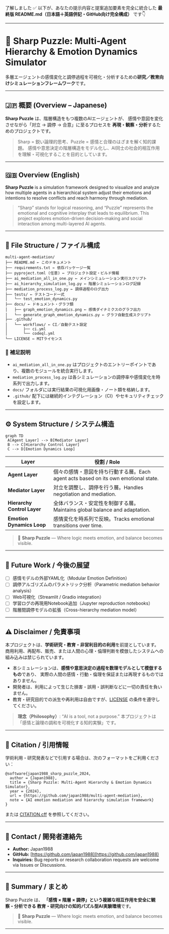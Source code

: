 了解しました ✅
以下が、あなたの提示内容と提案追加要素を完全に統合した
**最終版 README.md（日本語＋英語併記・GitHub向け完全構成）** です👇

---

# 🧩 Sharp Puzzle: Multi-Agent Hierarchy & Emotion Dynamics Simulator

多層エージェントの感情変化と調停過程を可視化・分析するための**研究／教育向けシミュレーションフレームワーク**です。

---

## 🇯🇵 概要 (Overview – Japanese)

**Sharp Puzzle** は、階層構造をもつ複数のAIエージェントが、
感情や意図を変化させながら「対立 → 調停 → 合意」に至るプロセスを
**再現・観察・分析**するためのプロジェクトです。

> Sharp = 鋭い論理的思考、Puzzle = 感情と合理のはざまを解く知的課題。
> 感情や意思決定の階層構造をモデル化し、AI同士の社会的相互作用を理解・可視化することを目的としています。

---

## 🇬🇧 Overview (English)

**Sharp Puzzle** is a simulation framework designed to visualize and analyze how multiple agents in a hierarchical system adjust their emotions and intentions to resolve conflicts and reach harmony through mediation.

> “Sharp” stands for logical reasoning, and “Puzzle” represents the emotional and cognitive interplay that leads to equilibrium.
> This project explores emotion-driven decision-making and social interaction among multi-layered AI agents.

---

## 📁 File Structure / ファイル構成

```
multi-agent-mediation/
├── README.md ← このドキュメント
├── requirements.txt ← 依存パッケージ一覧
├── pyproject.toml (任意) ← プロジェクト設定・ビルド情報
├── ai_mediation_all_in_one.py ← メインシミュレーション実行スクリプト
├── ai_hierarchy_simulation_log.py ← 階層シミュレーションログ記録
├── mediation_process_log.py ← 調停過程のログ出力
├── tests/ ← テストコード一式
│   └── test_emotion_dynamics.py
├── docs/ ← ドキュメント・グラフ類
│   ├── graph_emotion_dynamics.png ← 感情ダイナミクスのグラフ出力
│   └── generate_graph_emotion_dynamics.py ← グラフ自動生成スクリプト
├── .github/
│   └── workflows/ ← CI／自動テスト設定
│       ├── ci.yml
│       └── codeql.yml
└── LICENSE ← MITライセンス
```

### 🧾 補足説明

* `ai_mediation_all_in_one.py` はプロジェクトのエントリーポイントであり、複数のモジュールを統合実行します。
* `mediation_process_log.py` は各シミュレーションの調停率や感情変化を時系列で出力します。
* `docs/` フォルダには実行結果の可視化用画像・ノート類を格納します。
* `.github/` 配下には継続的インテグレーション（CI）やセキュリティチェックを設定します。

---

## ⚙️ System Structure / システム構造

```mermaid
graph TD
 A[Agent Layer] --> B[Mediator Layer]
 B --> C[Hierarchy Control Layer]
 C --> D[Emotion Dynamics Loop]
```

| Layer                       | 役割 / Role                                                          |
| --------------------------- | ------------------------------------------------------------------ |
| **Agent Layer**             | 個々の感情・意図を持ち行動する層。Each agent acts based on its own emotional state. |
| **Mediator Layer**          | 対立を調整し、調停を行う層。Handles negotiation and mediation.                   |
| **Hierarchy Control Layer** | 全体バランス・安定性を制御する層。Maintains global balance and adaptation.          |
| **Emotion Dynamics Loop**   | 感情変化を時系列で反映。Tracks emotional transitions over time.                |

> 🧩 **Sharp Puzzle** — Where logic meets emotion, and balance becomes visible.

---

## 🧩 Future Work / 今後の展望

* [ ] 感情モデルの外部YAML化（Modular Emotion Definition）
* [ ] 調停アルゴリズムのパラメトリック分析（Parametric mediation behavior analysis）
* [ ] Web可視化（Streamlit / Gradio integration）
* [ ] 学習ログの再現用Notebook追加（Jupyter reproduction notebooks）
* [ ] 階層間調停モデルの拡張（Cross-hierarchy mediation model）

---

## ⚠️ Disclaimer / 免責事項

本プロジェクトは、**学術研究・教育・非営利目的の利用**を前提としています。
商用利用、再配布、販売、または人間の心理・倫理判断を模倣したシステムへの組み込みは禁じられています。

* 本シミュレーションは、**感情や意思決定の過程を数理モデルとして模倣するもの**であり、
  実際の人間の感情・行動・倫理を保証または再現するものではありません。
* 開発者は、利用によって生じた損害・誤用・誤判断などに一切の責任を負いません。
* 教育・研究目的での派生や再利用は自由ですが、[LICENSE](LICENSE) の条件を遵守してください。

> **理念（Philosophy）**:
> “AI is a tool, not a purpose.”
> 本プロジェクトは「感情と論理の調和を可視化する知的実験」です。

---

## 🧠 Citation / 引用情報

学術利用・研究発表などで引用する場合は、次のフォーマットをご利用ください：

```
@software{japan1988_sharp_puzzle_2024,
  author = {Japan1988},
  title = {Sharp Puzzle: Multi-Agent Hierarchy & Emotion Dynamics Simulator},
  year = {2024},
  url = {https://github.com/japan1988/multi-agent-mediation},
  note = {AI emotion mediation and hierarchy simulation framework}
}
```

または [CITATION.cff](CITATION.cff) を参照してください。

---

## 💬 Contact / 開発者連絡先

* **Author:** Japan1988
* **GitHub:** [https://github.com/japan1988](https://github.com/japan1988)
* **Inquiries:** Bug reports or research collaboration requests are welcome via Issues or Discussions.

---

## 🏁 Summary / まとめ

Sharp Puzzle は、
**「感情 × 階層 × 調停」**という複雑な相互作用を安全に観察・分析できる
教育・研究向けの**知的パズル型AI実験環境**です。

> 🧩 **Sharp Puzzle** — Where logic meets emotion, and balance becomes visible.

---


